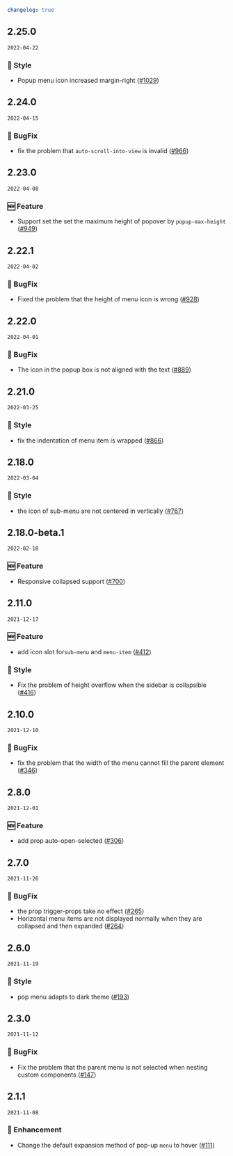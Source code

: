 ```yaml
changelog: true
```

## 2.25.0

`2022-04-22`

### 💅 Style

- Popup menu icon increased margin-right ([#1029](https://github.com/arco-design/arco-design-vue/pull/1029))


## 2.24.0

`2022-04-15`

### 🐛 BugFix

- fix the problem that `auto-scroll-into-view` is invalid ([#966](https://github.com/arco-design/arco-design-vue/pull/966))


## 2.23.0

`2022-04-08`

### 🆕 Feature

- Support set the set the maximum height of popover by `popup-max-height` ([#949](https://github.com/arco-design/arco-design-vue/pull/949))


## 2.22.1

`2022-04-02`

### 🐛 BugFix

- Fixed the problem that the height of menu icon is wrong ([#928](https://github.com/arco-design/arco-design-vue/pull/928))


## 2.22.0

`2022-04-01`

### 🐛 BugFix

- The icon in the popup box is not aligned with the text ([#889](https://github.com/arco-design/arco-design-vue/pull/889))


## 2.21.0

`2022-03-25`

### 💅 Style

- fix the indentation of menu item is wrapped ([#866](https://github.com/arco-design/arco-design-vue/pull/866))


## 2.18.0

`2022-03-04`

### 💅 Style

- the icon of sub-menu are not centered in vertically ([#767](https://github.com/arco-design/arco-design-vue/pull/767))


## 2.18.0-beta.1

`2022-02-18`

### 🆕 Feature

- Responsive collapsed support ([#700](https://github.com/arco-design/arco-design-vue/pull/700))


## 2.11.0

`2021-12-17`

### 🆕 Feature

- add icon slot for`sub-menu` and `menu-item` ([#412](https://github.com/arco-design/arco-design-vue/pull/412))

### 💅 Style

- Fix the problem of height overflow when the sidebar is collapsible ([#416](https://github.com/arco-design/arco-design-vue/pull/416))


## 2.10.0

`2021-12-10`

### 🐛 BugFix

- fix the problem that the width of the menu cannot fill the parent element ([#346](https://github.com/arco-design/arco-design-vue/pull/346))


## 2.8.0

`2021-12-01`

### 🆕 Feature

- add prop    auto-open-selected ([#306](https://github.com/arco-design/arco-design-vue/pull/306))


## 2.7.0

`2021-11-26`

### 🐛 BugFix

- the prop trigger-props take no effect ([#265](https://github.com/arco-design/arco-design-vue/pull/265))
- Horizontal menu items are not displayed normally when they are collapsed and then expanded ([#264](https://github.com/arco-design/arco-design-vue/pull/264))


## 2.6.0

`2021-11-19`

### 💅 Style

- pop menu adapts to dark theme ([#193](https://github.com/arco-design/arco-design-vue/pull/193))


## 2.3.0

`2021-11-12`

### 🐛 BugFix

- Fix the problem that the parent menu is not selected when nesting custom components ([#147](https://github.com/arco-design/arco-design-vue/pull/147))


## 2.1.1

`2021-11-08`

### 💎 Enhancement

- Change the default expansion method of pop-up `menu` to hover ([#111](https://github.com/arco-design/arco-design-vue/pull/111))

